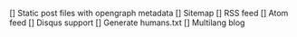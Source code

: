 [] Static post files with opengraph metadata
[] Sitemap
[] RSS feed
[] Atom feed
[] Disqus support
[] Generate humans.txt
[] Multilang blog
